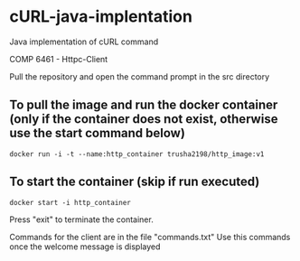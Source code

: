 # cURL-java-implentation
Java implementation of cURL command

COMP 6461 - Httpc-Client


Pull the repository and open the command prompt in the src directory


## To pull the image and run the docker container (only if the container does not exist, otherwise use the start command below)

```
docker run -i -t --name:http_container trusha2198/http_image:v1

```

## To start the container (skip if run executed)

```
docker start -i http_container

```

Press "exit" to terminate the container.

Commands for the client are in the file "commands.txt"
Use this commands once the welcome message is displayed



